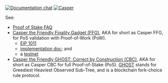 [![Documentation chat](https://img.shields.io/badge/gitter-Docs%20chat-4AB495.svg)](https://gitter.im/ethereum/documentation)
[![Casper](https://img.shields.io/badge/gitter-Casper-4AB495.svg)](https://gitter.im/ethereum/casper-scaling-and-protocol-economics)

See:
- [Proof of Stake FAQ](https://github.com/ethereum/wiki/wiki/Proof-of-Stake-FAQ)
- [Casper the Friendly Finality Gadget (FFG)](https://github.com/ethereum/research/tree/master/papers/casper-basics), AKA for short as Casper FFG, for PoS validation with Proof-of-Work (PoW).
    - [EIP 1011](https://eips.ethereum.org/EIPS/eip-1011)
    - [implementation doc](https://github.com/ethereum/casper/blob/master/IMPLEMENTATION.md); and 
    - a [testnet](https://hackmd.io/s/Hk6UiFU7z)
- [Casper the Friendly GHOST: Correct by Construction (CBC)](https://github.com/ethereum/research/blob/master/papers/CasperTFG/CasperTFG.pdf), AKA for short as Casper CBC for full Proof-of-Stake (PoS). [GHOST](https://eprint.iacr.org/2013/881) stands for Greediest Heaviest Observed Sub-Tree, and is a blockchain fork-choice rule protocol. 
